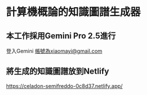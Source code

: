 # 計算機概論的知識圖譜生成器

## 本工作採用Gemini Pro 2.5進行
登入Gemini 帳號為xiaomayi@gmail.com

## 將生成的知識圖譜放到Netlify
https://celadon-semifreddo-0c8d37.netlify.app/